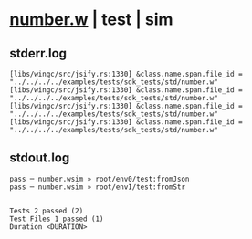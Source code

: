 # [number.w](../../../../../../examples/tests/sdk_tests/std/number.w) | test | sim

## stderr.log
```log
[libs/wingc/src/jsify.rs:1330] &class.name.span.file_id = "../../../../examples/tests/sdk_tests/std/number.w"
[libs/wingc/src/jsify.rs:1330] &class.name.span.file_id = "../../../../examples/tests/sdk_tests/std/number.w"
[libs/wingc/src/jsify.rs:1330] &class.name.span.file_id = "../../../../examples/tests/sdk_tests/std/number.w"
[libs/wingc/src/jsify.rs:1330] &class.name.span.file_id = "../../../../examples/tests/sdk_tests/std/number.w"
```

## stdout.log
```log
pass ─ number.wsim » root/env0/test:fromJson
pass ─ number.wsim » root/env1/test:fromStr 
 
 
Tests 2 passed (2)
Test Files 1 passed (1)
Duration <DURATION>
```

